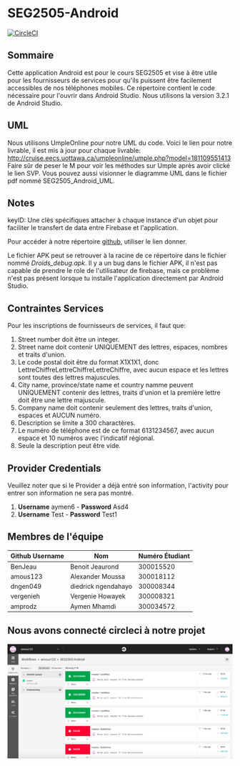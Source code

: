 # SEG2505-Android

[![CircleCI](https://circleci.com/gh/BenJeau/SEG2505-Android.svg?style=svg&circle-token=5d6026229402bbfaade8145e4f45d25d28f44e64)](https://circleci.com/gh/BenJeau/SEG2505-Android)

## Sommaire
Cette application Android est pour le cours SEG2505 et vise à être utile pour les fournisseurs de services pour qu'ils puissent être facilement accessibles de nos téléphones mobiles. Ce répertoire contient le code nécessaire pour l'ouvrir dans Android Studio. Nous utilisons la version 3.2.1 de Android Studio.

## UML
Nous utilisons UmpleOnline pour notre UML du code. Voici le lien pour notre livrable, il est mis à jour pour chaque livrable: http://cruise.eecs.uottawa.ca/umpleonline/umple.php?model=181109551413
Faire sûr de peser le M pour voir les méthodes sur Umple après avoir clické le lien SVP. Vous pouvez aussi visionner le diagramme UML dans le fichier pdf nommé SEG2505_Android_UML.

## Notes
keyID: Une clès spécifiques attacher à chaque instance d'un objet pour faciliter le transfert de data entre Firebase et l'application.

Pour accéder à notre répertoire [github](https://github.com/BenJeau/SEG2505-Android), utiliser le lien donner.

Le fichier APK peut se retrouver à la racine de ce répertoire dans le fichier nommé *Droids_debug.apk*. Il y a un bug dans le fichier APK, il n'est pas capable de prendre le role de l'utilisateur de firebase, mais ce problème n'est pas présent lorsque tu installe l'application directement par Android Studio.

## Contraintes Services
Pour les inscriptions de fournisseurs de services, il faut que: 
  1. Street number doit être un integer.
  2. Street name doit contenir UNIQUEMENT des lettres, espaces, nombres et traits d'union.
  3. Le code postal doit être du format X1X1X1, donc LettreChiffreLettreChiffreLettreChiffre, avec aucun espace et les lettres sont toutes des lettres majuscules.
  4. City name, province/state name et country namme peuvent UNIQUEMENT contenir des lettres, traits d'union et la première lettre doit être une lettre majuscule.
  5. Company name doit contenir seulement des lettres, traits d'union, espaces et AUCUN numéro.
  6. Description se limite a 300 charactères. 
  7. Le numéro de téléphone est de ce format 6131234567, avec aucun espace et 10 numéros avec l'indicatif régional. 
  8. Seule la description peut être vide. 
  
## Provider Credentials
Veuillez noter que si le Provider a déjà entré son information, l'activity pour entrer son information ne sera pas montré.
1. __Username__ aymen6 - __Password__ Asd4
2. __Username__ Test - __Password__ Test1

## Membres de l'équipe

|Github Username | Nom  | Numéro Étudiant |
| --- | --- | --- |
|BenJeau              | Benoit Jeaurond        | 300015520|
|amous123           | Alexander Moussa      | 300018112|
|dngen049           | diedrick ngendahayo | 300008344|
|vergenieh            |Vergenie Howayek    |300008321|
|amprodz          | Aymen Mhamdi          |300034572|

## Nous avons connecté circleci à notre projet
![alt text](https://github.com/BenJeau/SEG2505-Android/blob/master/circleCiConnected.png)

